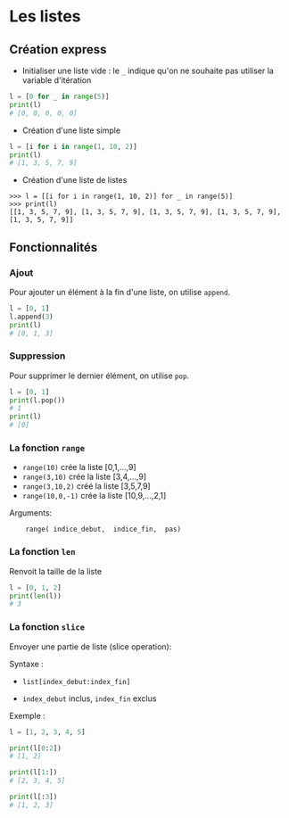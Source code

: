 # Les listes

## Création express

* Initialiser une liste vide : le `_` indique qu'on ne souhaite pas utiliser la variable d'itération
```python
l = [0 for _ in range(5)]
print(l)
# [0, 0, 0, 0, 0]
```

* Création d'une liste simple
```python
l = [i for i in range(1, 10, 2)]
print(l)
# [1, 3, 5, 7, 9]
```

* Création d'une liste de listes

```
>>> l = [[i for i in range(1, 10, 2)] for _ in range(5)]
>>> print(l)
[[1, 3, 5, 7, 9], [1, 3, 5, 7, 9], [1, 3, 5, 7, 9], [1, 3, 5, 7, 9], [1, 3, 5, 7, 9]]
```

## Fonctionnalités

### Ajout

Pour ajouter un élément à la fin d'une liste, on utilise `append`.

```python
l = [0, 1]
l.append(3)
print(l)
# [0, 1, 3]
```

### Suppression

Pour supprimer le dernier élément,  on utilise `pop`.

```python
l = [0, 1]
print(l.pop())
# 1
print(l)
# [0]
```

### La fonction `range`

* `range(10)` crée la liste [0,1,...,9]
* `range(3,10)` crée la liste [3,4,...,9]
* `range(3,10,2)` créé la liste [3,5,7,9]
* `range(10,0,-1)` crée la liste [10,9,...,2,1]


Arguments:

```
    range( indice_debut,  indice_fin,  pas)
```

### La fonction `len`

Renvoit la taille de la liste
```python
l = [0, 1, 2]
print(len(l))
# 3
```

### La fonction `slice`

Envoyer une partie de liste (slice operation):

Syntaxe : 

* `list[index_debut:index_fin]`

* `index_debut` inclus, `index_fin` exclus

Exemple :

```python
l = [1, 2, 3, 4, 5]

print(l[0:2])
# [1, 2]

print(l[1:])
# [2, 3, 4, 5]

print(l[:3])
# [1, 2, 3]
```

